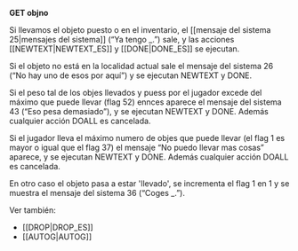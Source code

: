 **GET objno**

Si llevamos el objeto puesto o en el inventario, el [[mensaje del sistema 25|mensajes del sistema]] (“Ya tengo _.”) sale, y las acciones [[NEWTEXT|NEWTEXT_ES]] y [[DONE|DONE_ES]] se ejecutan.

Si el objeto no está en la localidad actual sale el mensaje del sistema 26 (“No hay uno de esos por aquí”) y se ejecutan NEWTEXT y DONE.

Si el peso tal de los objes llevados y puess por el jugador excede del máximo que puede llevar (flag 52) ennces aparece el mensaje del sistema 43 (“Eso pesa demasiado”), y se ejecutan NEWTEXT y DONE. Además cualquier acción DOALL es cancelada.

Si el jugador lleva el máximo numero de objes que puede llevar (el flag 1 es mayor o igual que el flag 37) el mensaje “No puedo llevar mas cosas” aparece, y se ejecutan NEWTEXT y DONE. Además cualquier acción DOALL es cancelada.

En otro caso el objeto pasa a estar 'llevado', se incrementa el flag 1 en 1 y se muestra el mensaje del sistema 36 (“Coges _.”).

Ver también:

* [[DROP|DROP_ES]]
* [[AUTOG|AUTOG]]
